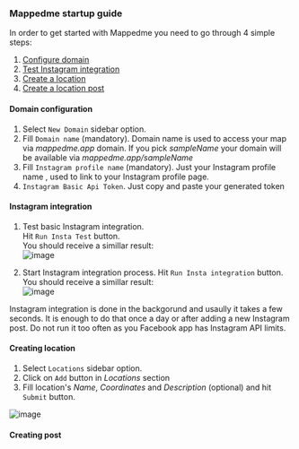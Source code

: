 ### Mappedme startup guide

In order to get started with Mappedme you need to go through 4 simple steps:

1. [Configure domain](#Domain-configuration)
2. [Test Instagram integration](#Instagram-integration)
3. [Create a location](#Creating-location)
4. [Create a location post](#Creating-post)

#### Domain configuration
1. Select `New Domain` sidebar option.
2. Fill `Domain name` (mandatory). Domain name is used to access your map via _mappedme.app_ domain. If you pick _sampleName_ your domain will be available via _mappedme.app/sampleName_
3. Fill `Instagram profile name` (mandatory). Just your Instagram profile name , used to link to your Instagram profile page.
4. `Instagram Basic Api Token`. Just copy and paste your generated token

#### Instagram integration 

1. Test basic Instagram integration.  
Hit `Run Insta Test` button.  
You should receive a simillar result:  
![image](https://github.com/mappedme/docs/assets/157869436/5942c293-5fce-44a0-be96-8048e19f9f65)

2. Start Instagram integration process.
Hit `Run Insta integration` button.  
You should receive a simillar result:  
![image](https://github.com/mappedme/docs/assets/157869436/acf594e9-a6ee-4af4-958c-fbfd94cf9284)

Instagram integration is done in the backgorund and usaully it takes a few seconds. It is enough to do that once a day or after adding a new Instagram post. Do not run it too often as you Facebook app has Instagram API limits. 

#### Creating location

1. Select `Locations` sidebar option.
2. Click on `Add` button in _Locations_ section
3. Fill location's _Name_, _Coordinates_ and _Description_ (optional) and hit `Submit` button.

![image](https://github.com/mappedme/docs/assets/157869436/42776880-ceb6-4120-a3e7-61a74e409e76)


#### Creating post

